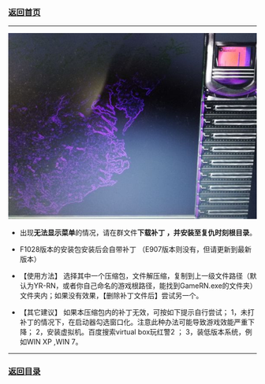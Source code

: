 ### [返回首页](./Home)

***
 ![](./jiaocheng11.jpg)

- 出现**无法显示菜单**的情况，请在群文件**下载补丁 **，并**安装至复仇时刻根目录**。


- F1028版本的安装包安装后会自带补丁
（E907版本则没有，但请更新到最新版本）


- 【使用方法】
选择其中一个压缩包，文件解压缩，复制到上一级文件路径（默认为YR-RN，或者你自己命名的游戏根路径，能找到GameRN.exe的文件夹）文件夹内；如果没有效果，【删除补丁文件后】尝试另一个。

- 【其它建议】
如果本压缩包内的补丁无效，可按如下提示自行尝试；
1，未打补丁的情况下，在启动器勾选窗口化。注意此种办法可能导致游戏效能严重下降；
2，安装虚拟机。百度搜索virtual box玩红警2 ；
3，装低版本系统，例如WIN XP ,WIN 7。


***
### [返回目录](./常见问题指南)
